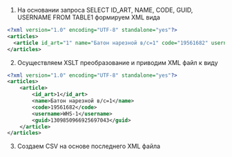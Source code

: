 1. На основании запроса SELECT ID_ART, NAME, CODE, GUID, USERNAME FROM TABLE1 формируем XML вида 
```xml
<?xml version="1.0" encoding="UTF-8" standalone="yes"?>
<articles>
  <article id_art="1" name="Батон нарезной в/с=1" code="19561682" username="WHS-1" guid="1309850966925697043"/>
</articles>
```
2. Осуществляем XSLT преобразование и приводим XML файл к виду 
```xml
<?xml version="1.0" encoding="UTF-8" standalone="yes"?>
<articles>
    <article>
        <id_art>1</id_art>
        <name>Батон нарезной в/с=1</name>
        <code>19561682</code>
        <username>WHS-1</username>
        <guid>1309850966925697043</guid>
    </article>
</articles>
```
3. Создаем CSV на основе последнего XML файла 
